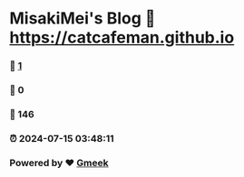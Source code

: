 # MisakiMei's Blog :link: https://catcafeman.github.io 
### :page_facing_up: [1](https://catcafeman.github.io/tag.html) 
### :speech_balloon: 0 
### :hibiscus: 146 
### :alarm_clock: 2024-07-15 03:48:11 
### Powered by :heart: [Gmeek](https://github.com/Meekdai/Gmeek)
